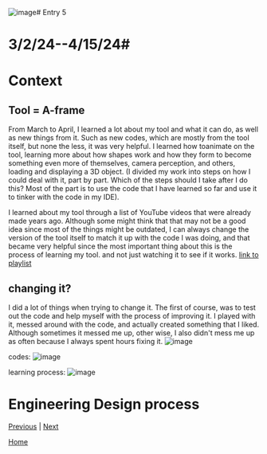 ![image](https://github.com/XueL6135/sep10-freedom-project/assets/146861517/f213d15f-721a-4c6b-a1ac-792bfc106088)# Entry 5
# 3/2/24--4/15/24#

# Context #
## Tool = A-frame ##
From March to April, I learned a lot about my tool and what it can do, as well as new things from it. Such as new codes, which are mostly from the tool itself, but none the less, it was very helpful. I learned how toanimate on the tool, learning more about how shapes work and how they form to become something even more of themselves, camera perception, and others, loading and displaying a 3D object. (I divided my work into steps on how I could deal with it, part by part. Which of the steps should I take after I do this? Most of the part is to use the code that I have learned so far and use it to tinker with the code in my IDE).

I learned about my tool through a list of YouTube videos that were already made years ago. Although some might think that that may not be a good idea since most of the things might be outdated, I can always change the version of the tool itself to match it up with the code I was doing, and that became very helpful since the most important thing about this is the process of learning my tool. and not just watching it to see if it works. [link to playlist](https://www.youtube.com/watch?v=ktjMCanKNLk&list=PL8MkBHej75fJD-HveDzm4xKrciC5VfYuV)

## changing it? ##
I did a lot of things when trying to change it. The first of course, was to test out the code and help myself with the process of improving it. I played with it, messed around with the code, and actually created something that I liked. Although sometimes it messed me up, other wise, I also didn't mess me up as often because I always spent hours fixing it.
 ![image](https://github.com/XueL6135/sep10-freedom-project/assets/146861517/7556de8f-e82b-488f-9bcf-ff4aaa8ec192)
 
 codes:
![image](https://github.com/XueL6135/sep10-freedom-project/assets/146861517/731bb1c8-6fbf-4a29-b974-8d5205b4e363)

learning process:
![image](https://github.com/XueL6135/sep10-freedom-project/assets/146861517/fe01bb24-fee1-4302-ae19-64d242403191)

# Engineering Design process #












[Previous](entry04.md) | [Next](entry06.md)

[Home](../README.md)
